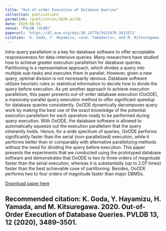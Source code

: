 ```yaml
---
title: "Out-of-order Execution of Database Queries"
collection: publications
permalink: /publication/2020-pvldb
date: 2020-08-01
venue: 'PVLDB (VLDB)'
paperurl: 'https://dl.acm.org/doi/10.14778/3415478.3415571'
citation: 'K. Goda, Y. Hayamizu, <u>H. Yamada</u>, and M. Kitsuregawa. 2020. Out-of-Order Execution of Database Queries. PVLDB 13, 12 (2020), 3489–3501.'
---
```

Intra-query parallelism is a key for database software to offer acceptable responsiveness for data-intensive queries. Many researchers have studied how to achieve greater execution parallelism for database queries. Partitioning is a representative approach, which divides a query into multiple sub-tasks and executes them in parallel. However, given a new query, optimal division is not necessarily obvious. Database software utilizes heuristic rules or statistical information to decide how to divide the query before execution. As yet another approach to achieve execution parallelism, this paper presents out-of-order database execution (OoODE), a massively-parallel query execution method to offer significant speedup for database queries consistently. OoODE dynamically decomposes query work by making the best use of the exact knowledge of the potential execution parallelism for each operation ready to be performed during query execution. With OoODE, the database software is allowed to automatically squeeze out the execution parallelism that the query inherently holds. Hence, for a wide spectrum of queries, OoODE performs significantly faster than the serial (non-parallelized) execution, while it performs better than or comparably with alternative parallelizing methods without the need for dividing the query before execution. This paper presents the experiments that we conducted using the prototyped database software and demonstrates that OoODE is two to three orders of magnitude faster than the serial execution, whereas it is substantially (up to 2.07 times) faster than the best achievable case of partitioning. Besides, OoODE performs two to four orders of magnitude faster than major DBMSs.

[Download paper here](https://dl.acm.org/doi/10.14778/3415478.3415571)

Recommended citation: K. Goda, Y. Hayamizu, H. Yamada, and M. Kitsuregawa. 2020. Out-of-Order Execution of Database Queries. PVLDB 13, 12 (2020), 3489–3501.
---

